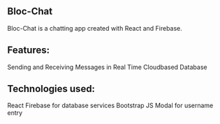 ## Bloc-Chat
Bloc-Chat is a chatting app created with React and Firebase.

## Features:
Sending and Receiving Messages in Real Time
Cloudbased Database

## Technologies used:
React
Firebase for database services
Bootstrap JS Modal for username entry

